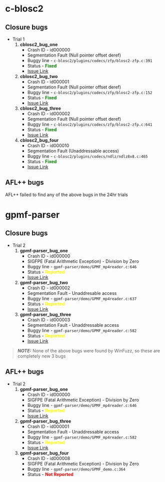# c-blosc2

## Closure bugs
- Trial 1 
    1. **cblosc2_bug_one**
        - Crash ID - id000000
        - Segmentation Fault (Null pointer offset deref)
        - Buggy line - `c-blosc2/plugins/codecs/zfp/blosc2-zfp.c:391`
        - Status - <span style="color:green">**Fixed**</span>
        - [Issue Link](https://github.com/Blosc/c-blosc2/issues/519)
    2. **cblosc2_bug_two**
        - Crash ID - id000001
        - Segmentation Fault (Null pointer offset deref)
        - Buggy line - `c-blosc2/plugins/codecs/zfp/blosc2-zfp.c:152`
        - Status - <span style="color:green">**Fixed**</span>
        - [Issue Link](https://github.com/Blosc/c-blosc2/issues/520)
    3. **cblosc2_bug_three**
        - Crash ID - id000002
        - Segmentation Fault (Null pointer offset deref)
        - Buggy line - `c-blosc2/plugins/codecs/zfp/blosc2-zfp.c:641`
        - Status - <span style="color:green">**Fixed**</span>
        - [Issue Link](https://github.com/Blosc/c-blosc2/issues/521)
    4. **cblosc2_bug_four**
        - Crash ID - id000010
        - Segmentation Fault (Unaddressable access)
        - Buggy line - `c-blosc2/plugins/codecs/ndlz/ndlz8x8.c:465`
        - Status - <span style="color:green">**Fixed**</span>
        - [Issue Link](https://github.com/Blosc/c-blosc2/issues/522)

## AFL++ bugs
AFL++ failed to find any of the above bugs in the 24hr trials

# gpmf-parser

## Closure bugs
- Trial 2
    1. **gpmf-parser_bug_one**
        - Crash ID - id000000
        - SIGFPE (Fatal Arithmetic Exception) - Division by Zero
        - Buggy line - `gpmf-parser/demo/GPMF_mp4reader.c:646`
        - Status - <span style="color:yellow">**Reported**</span>
        - [Issue Link](https://github.com/gopro/gpmf-parser/issues/177)
    2. **gpmf-parser_bug_two**
        - Crash ID - id000002
        - Segmentation Fault - Unaddresable access
        - Buggy line - `gpmf-parser/demo/GPMF_mp4reader.c:637`
        - Status - <span style="color:yellow">**Reported**</span>
        - [Issue Link](https://github.com/gopro/gpmf-parser/issues/178)
    3. **gpmf-parser_bug_three**
        - Crash ID - id000003
        - Segmentation Fault - Unaddressable access
        - Buggy line - `gpmf-parser/demo/GPMF_mp4reader.c:582`
        - Status - <span style="color:yellow">**Reported**</span>
        - [Issue Link](https://github.com/gopro/gpmf-parser/issues/179)

> **_NOTE:_**  None of the above bugs were found by WinFuzz, so these are completely new 3 bugs

## AFL++ bugs
- Trial 2
    1. **gpmf-parser_bug_one**
        - Crash ID - id000000
        - SIGFPE (Fatal Arithmetic Exception) - Division by Zero
        - Buggy line - `gpmf-parser/demo/GPMF_mp4reader.c:646`
        - Status - <span style="color:yellow">**Reported**</span>
        - [Issue Link](https://github.com/gopro/gpmf-parser/issues/177)
    2. **gpmf-parser_bug_three**
        - Crash ID - id000001
        - Segmentation Fault - Unaddressable access
        - Buggy line - `gpmf-parser/demo/GPMF_mp4reader.c:582`
        - Status - <span style="color:yellow">**Reported**</span>
        - [Issue Link](https://github.com/gopro/gpmf-parser/issues/179)
    3. **gpmf-parser_bug_four**
        - Crash ID - id000008
        - SIGFPE (Fatal Arithmetic Exception) - Division by Zero
        - Buggy line - `gpmf-parser/demo/GPMF_demo.c:364`
        - Status - <span style="color:red">**Not Reported**</span>
